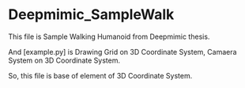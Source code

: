 # Deepmimic_SampleWalk

This file is Sample Walking Humanoid from Deepmimic thesis.

And [example.py] is
  Drawing Grid on 3D Coordinate System,
  Camaera System on 3D Coordinate System.
  
  So, this file is base of element of 3D Coordinate System.
